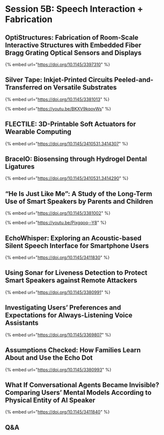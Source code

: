 # Session 5B: Speech Interaction + Fabrication

## OptiStructures: Fabrication of Room-Scale Interactive Structures with Embedded Fiber Bragg Grating Optical Sensors and Displays

{% embed url="https://doi.org/10.1145/3397310" %}

## Silver Tape: Inkjet-Printed Circuits Peeled-and-Transferred on Versatile Substrates

{% embed url="https://doi.org/10.1145/3381013" %}

{% embed url="https://youtu.be/BKXV9kqovWs" %}

## FLECTILE: 3D-Printable Soft Actuators for Wearable Computing

{% embed url="https://doi.org/10.1145/3410531.3414307" %}

## BraceIO: Biosensing through Hydrogel Dental Ligatures

{% embed url="https://doi.org/10.1145/3410531.3414290" %}

## “He Is Just Like Me”: A Study of the Long-Term Use of Smart Speakers by Parents and Children

{% embed url="https://doi.org/10.1145/3381002" %}

{% embed url="https://youtu.be/Pixgqoq--Y8" %}

## EchoWhisper: Exploring an Acoustic-based Silent Speech Interface for Smartphone Users

{% embed url="https://doi.org/10.1145/3411830" %}

## Using Sonar for Liveness Detection to Protect Smart Speakers against Remote Attackers

{% embed url="https://doi.org/10.1145/3380991" %}

## Investigating Users’ Preferences and Expectations for Always-Listening Voice Assistants

{% embed url="https://doi.org/10.1145/3369807" %}

## Assumptions Checked: How Families Learn About and Use the Echo Dot

{% embed url="https://doi.org/10.1145/3380993" %}

## What If Conversational Agents Became Invisible? Comparing Users’ Mental Models According to Physical Entity of AI Speaker

{% embed url="https://doi.org/10.1145/3411840" %}

## Q&A

